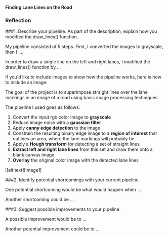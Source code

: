 **Finding Lane Lines on the Road**


### Reflection

###1. Describe your pipeline. As part of the description, explain how you modified the draw_lines() function.

My pipeline consisted of 5 steps. First, I converted the images to grayscale, then I .... 

In order to draw a single line on the left and right lanes, I modified the draw_lines() function by ...

If you'd like to include images to show how the pipeline works, here is how to include an image: 


The goal of the project is to superimpose straight lines over the lane markings in an image of a road using basic image processing techniques.

The pipeline I used goes as follows:

1. Convert the input rgb color image to **grayscale**
2. Reduce image noise with a **gaussian filter**
3. Apply **canny edge detection** to the image
4. Constrain the resulting binary edge image to a **region of interest** that outlines an area, where the lane markings will probably be
5. Apply a **Hough transform** for detecting a set of straight lines
6. **Extract left and right lane lines** from this set and draw them onto a blank canvas image
7. **Overlay** the original color image with the detected lane lines  



![alt text][image1]


###2. Identify potential shortcomings with your current pipeline


One potential shortcoming would be what would happen when ... 

Another shortcoming could be ...


###3. Suggest possible improvements to your pipeline

A possible improvement would be to ...

Another potential improvement could be to ...
